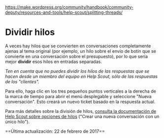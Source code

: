 https://make.wordpress.org/community/handbook/community-deputy/resources-and-tools/help-scout/splitting-threads/

# Dividir hilos

A veces hay hilos que se convierten en conversaciones completamente ajenas al tema original (por ejemplo, un hilo sobre el envío de botín que se convierte en una conversación sobre el presupuesto), por lo que sería mejor **dividir** esos hilos en entradas separadas.

_Ten en cuenta que no puedes dividir los hilos de las respuestas que se hacen desde un miembro del equipo en Help Scout, sólo de las respuestas de los "clientes"._

Para ello, haga clic en los tres pequeños puntos verticales a la derecha de la marca de tiempo para abrir el menú desplegable y seleccione "Nueva conversación". Esto creará un nuevo ticket basado en la respuesta actual.

Para más detalles sobre la división de hilos, [consulta la documentación de Help Scout sobre opciones de hilos](http://docs.helpscout.net/article/32-thread-options) ("Crear una nueva conversación con un único hilo").

==Última actualización: 22 de febrero de 2017==